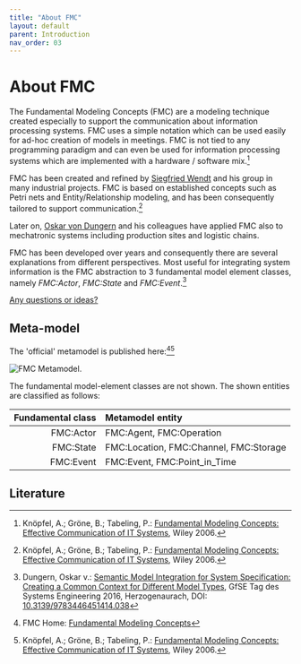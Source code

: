 ```yaml
---
title: "About FMC"
layout: default
parent: Introduction
nav_order: 03
---
```


# About FMC

The Fundamental Modeling Concepts (FMC) are a modeling technique created especially to support the communication about information processing systems. 
FMC uses a simple notation which can be used easily for ad-hoc creation of models in meetings. 
FMC is not tied to any programming paradigm and can even be used for information processing systems which are implemented with a hardware / software mix.[^2]

FMC has been created and refined by <a href="https://www.linkedin.com/in/siegfried-wendt-2331445a/" target="_blank">Siegfried Wendt</a> and his group in many industrial projects. 
FMC is based on established concepts such as Petri nets and Entity/Relationship modeling, and has been consequently tailored to support communication.[^2]

Later on, <a href="https://www.linkedin.com/in/odungern/" target="_blank">Oskar von Dungern</a> and his colleagues have applied FMC 
also to mechatronic systems including production sites and logistic chains.

FMC has been developed over years and consequently there are several explanations from different perspectives. 
Most useful for integrating system information is the FMC abstraction to 3 fundamental model element classes, namely _FMC:Actor_, _FMC:State_ and _FMC:Event_.[^3]

<a href="https://github.com/GfSE/CoCoML/discussions/3" target="_blank">Any questions or ideas?</a>

## Meta-model

The 'official' metamodel is published here:[^1][^2]

<img src="../assets/images/FMC-Metamodel.gif" alt="FMC Metamodel"></img>.

The fundamental model-element classes are not shown. The shown entities are classified as follows:

| Fundamental class | Metamodel entity |
| ---: | :--- |
| FMC:Actor | FMC:Agent, FMC:Operation |
| FMC:State | FMC:Location, FMC:Channel, FMC:Storage |
| FMC:Event | FMC:Event, FMC:Point_in_Time |

## Literature

[^1]: FMC Home: <a href="http://fmc-modeling.org/" target="_blank">Fundamental Modeling Concepts</a>
[^2]: Knöpfel, A.; Gröne, B.; Tabeling, P.: <a href="https://www.wiley.com/en-ie/Fundamental+Modeling+Concepts%3A+Effective+Communication+of+IT+Systems-p-9780470027103" target="_blank">Fundamental Modeling Concepts: Effective Communication of IT Systems</a>, Wiley 2006.
[^3]: Dungern, Oskar v.: <a href="https://www.researchgate.net/publication/310360106_Semantic_Model_Integration_for_System_Specification_Creating_a_Common_Context_for_Different_Model_Types" target="_blank">Semantic Model Integration for System Specification: Creating a Common Context for Different Model Types</a>, GfSE Tag des Systems Engineering 2016, Herzogenaurach, DOI: <a href="https://www.hanser-elibrary.com/doi/10.3139/9783446451414.038" target="_blank">10.3139/9783446451414.038</a>


